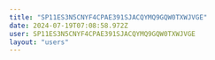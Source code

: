 ```yaml
---
title: "SP11ES3N5CNYF4CPAE391SJACQYMQ9GQW0TXWJVGE"
date: 2024-07-19T07:08:58.972Z
user: SP11ES3N5CNYF4CPAE391SJACQYMQ9GQW0TXWJVGE
layout: "users"
---
```

    